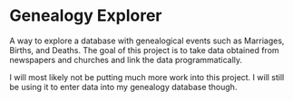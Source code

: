 # Genealogy Explorer
A way to explore a database with genealogical events such as Marriages, Births, and Deaths. The goal of this project is to take data obtained from newspapers and churches and link the data programmatically.

I will most likely not be putting much more work into this project. I will still be using it to enter data into my genealogy database though.
